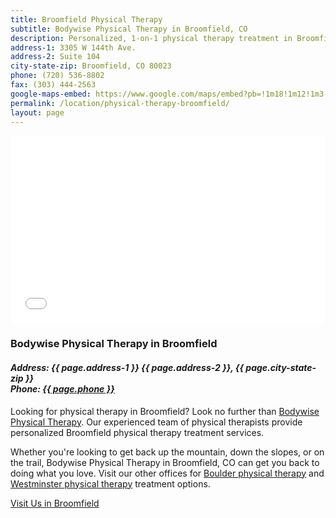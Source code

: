 ```yaml
---
title: Broomfield Physical Therapy
subtitle: Bodywise Physical Therapy in Broomfield, CO
description: Personalized, 1-on-1 physical therapy treatment in Broomfield, CO at Bodywise. Visit our Broomfield physical therapy office today.
address-1: 3305 W 144th Ave.
address-2: Suite 104
city-state-zip: Broomfield, CO 80023
phone: (720) 536-8802
fax: (303) 444-2563
google-maps-embed: https://www.google.com/maps/embed?pb=!1m18!1m12!1m3!1d3058.2544160308767!2d-105.03021478487967!3d39.958064179421!2m3!1f0!2f0!3f0!3m2!1i1024!2i768!4f13.1!3m3!1m2!1s0x876b8bc4c8947c8f%3A0xe3a3848ad6eea69e!2sBodywise+Physical+Therapy!5e0!3m2!1sen!2sus!4v1550783699727
permalink: /location/physical-therapy-broomfield/
layout: page
---
```


<!-- Google Map Embed -->

<iframe src="{{ page.google-maps-embed }}" width="100%" height="300" frameborder="0" style="border:0" allowfullscreen></iframe>

<h3>Bodywise Physical Therapy in Broomfield</h3>
<address>
  <h4>Address: {{ page.address-1 }} {{ page.address-2 }}, {{ page.city-state-zip }}<br>
  Phone: <a href="tel:13034442529">{{ page.phone }}</a></h4>
</address>

Looking for physical therapy in Broomfield? Look no further than [Bodywise Physical Therapy](/). Our experienced team of physical therapists provide personalized Broomfield physical therapy treatment services.

Whether you're looking to get back up the mountain, down the slopes, or on the trail, Bodywise Physical Therapy in Broomfield, CO can get you back to doing what you love. Visit our other offices for [Boulder physical therapy](/location/physical-therapy-boulder/) and [Westminster physical therapy](/location/physical-therapy-westminster/) treatment options.

<!-- Contact Button -->
<a href="/contact-us/" class="button primary">Visit Us in Broomfield</a>
